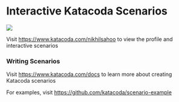 # Interactive Katacoda Scenarios

[![](http://shields.katacoda.com/katacoda/nikhilsahoo/count.svg)](https://www.katacoda.com/nikhilsahoo "Get your profile on Katacoda.com")

Visit https://www.katacoda.com/nikhilsahoo to view the profile and interactive scenarios

### Writing Scenarios
Visit https://www.katacoda.com/docs to learn more about creating Katacoda scenarios

For examples, visit https://github.com/katacoda/scenario-example
